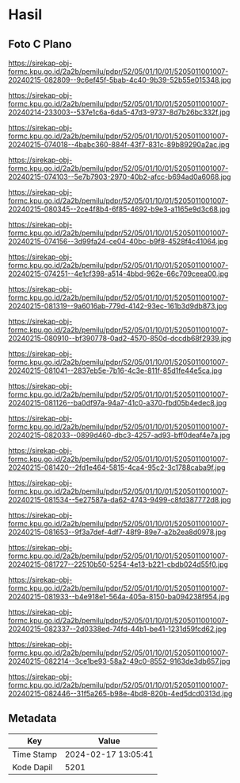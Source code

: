 # Hasil

## Foto C Plano

https://sirekap-obj-formc.kpu.go.id/2a2b/pemilu/pdpr/52/05/01/10/01/5205011001007-20240215-082809--9c6ef45f-5bab-4c40-9b39-52b55e015348.jpg

https://sirekap-obj-formc.kpu.go.id/2a2b/pemilu/pdpr/52/05/01/10/01/5205011001007-20240214-233003--537e1c6a-6da5-47d3-9737-8d7b26bc332f.jpg

https://sirekap-obj-formc.kpu.go.id/2a2b/pemilu/pdpr/52/05/01/10/01/5205011001007-20240215-074018--4babc360-884f-43f7-831c-89b89290a2ac.jpg

https://sirekap-obj-formc.kpu.go.id/2a2b/pemilu/pdpr/52/05/01/10/01/5205011001007-20240215-074103--5e7b7903-2970-40b2-afcc-b694ad0a6068.jpg

https://sirekap-obj-formc.kpu.go.id/2a2b/pemilu/pdpr/52/05/01/10/01/5205011001007-20240215-080345--2ce4f8b4-6f85-4692-b9e3-a1165e9d3c68.jpg

https://sirekap-obj-formc.kpu.go.id/2a2b/pemilu/pdpr/52/05/01/10/01/5205011001007-20240215-074156--3d99fa24-ce04-40bc-b9f8-4528f4c41064.jpg

https://sirekap-obj-formc.kpu.go.id/2a2b/pemilu/pdpr/52/05/01/10/01/5205011001007-20240215-074251--4e1cf398-a514-4bbd-962e-66c709ceea00.jpg

https://sirekap-obj-formc.kpu.go.id/2a2b/pemilu/pdpr/52/05/01/10/01/5205011001007-20240215-081319--9a6016ab-779d-4142-93ec-161b3d9db873.jpg

https://sirekap-obj-formc.kpu.go.id/2a2b/pemilu/pdpr/52/05/01/10/01/5205011001007-20240215-080910--bf390778-0ad2-4570-850d-dccdb68f2939.jpg

https://sirekap-obj-formc.kpu.go.id/2a2b/pemilu/pdpr/52/05/01/10/01/5205011001007-20240215-081041--2837eb5e-7b16-4c3e-811f-85d1fe44e5ca.jpg

https://sirekap-obj-formc.kpu.go.id/2a2b/pemilu/pdpr/52/05/01/10/01/5205011001007-20240215-081126--ba0df97a-94a7-41c0-a370-fbd05b4edec8.jpg

https://sirekap-obj-formc.kpu.go.id/2a2b/pemilu/pdpr/52/05/01/10/01/5205011001007-20240215-082033--0899d460-dbc3-4257-ad93-bff0deaf4e7a.jpg

https://sirekap-obj-formc.kpu.go.id/2a2b/pemilu/pdpr/52/05/01/10/01/5205011001007-20240215-081420--2fd1e464-5815-4ca4-95c2-3c1788caba9f.jpg

https://sirekap-obj-formc.kpu.go.id/2a2b/pemilu/pdpr/52/05/01/10/01/5205011001007-20240215-081534--5e27587a-da62-4743-9499-c8fd387772d8.jpg

https://sirekap-obj-formc.kpu.go.id/2a2b/pemilu/pdpr/52/05/01/10/01/5205011001007-20240215-081653--9f3a7def-4df7-48f9-89e7-a2b2ea8d0978.jpg

https://sirekap-obj-formc.kpu.go.id/2a2b/pemilu/pdpr/52/05/01/10/01/5205011001007-20240215-081727--22510b50-5254-4e13-b221-cbdb024d55f0.jpg

https://sirekap-obj-formc.kpu.go.id/2a2b/pemilu/pdpr/52/05/01/10/01/5205011001007-20240215-081933--b4e918e1-564a-405a-8150-ba094238f954.jpg

https://sirekap-obj-formc.kpu.go.id/2a2b/pemilu/pdpr/52/05/01/10/01/5205011001007-20240215-082337--2d0338ed-74fd-44b1-be41-1231d59fcd62.jpg

https://sirekap-obj-formc.kpu.go.id/2a2b/pemilu/pdpr/52/05/01/10/01/5205011001007-20240215-082214--3ce1be93-58a2-49c0-8552-9163de3db657.jpg

https://sirekap-obj-formc.kpu.go.id/2a2b/pemilu/pdpr/52/05/01/10/01/5205011001007-20240215-082446--31f5a265-b98e-4bd8-820b-4ed5dcd0313d.jpg


## Metadata

| Key        | Value               |
| ---------- | ------------------- |
| Time Stamp | 2024-02-17 13:05:41 |
| Kode Dapil | 5201                |



